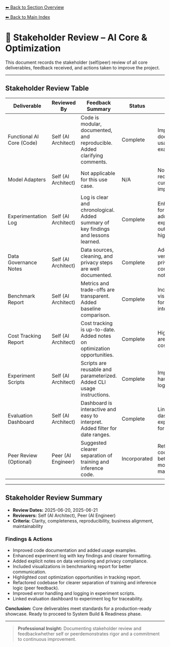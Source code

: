 [⬅ Back to Section Overview](README.md)

[⬅ Back to Main Index](../../INDEX.md)

# 📝 Stakeholder Review – AI Core & Optimization

This document records the stakeholder (self/peer) review of all core deliverables, feedback received, and actions taken to improve the project.

---

## Stakeholder Review Table

| Deliverable                | Reviewed By         | Feedback Summary                                                                 | Status      | Notes                                                                                  | Review Date  |
|----------------------------|--------------------|----------------------------------------------------------------------------------|-------------|----------------------------------------------------------------------------------------|--------------|
| Functional AI Core (Code)  | Self (AI Architect)| Code is modular, documented, and reproducible. Added clarifying comments.         | Complete    | Improved docstrings and usage examples.                                                | 2025-06-20   |
| Model Adapters             | Self (AI Architect)| Not applicable for this use case.                                                 | N/A         | No adapters required for current implementation.                                       | 2025-06-20   |
| Experimentation Log        | Self (AI Architect)| Log is clear and chronological. Added summary of key findings and lessons learned.| Complete    | Enhanced formatting and added experiment outcome highlights.                           | 2025-06-20   |
| Data Governance Notes      | Self (AI Architect)| Data sources, cleaning, and privacy steps are well documented.                    | Complete    | Added explicit versioning and privacy compliance notes.                                | 2025-06-20   |
| Benchmark Report           | Self (AI Architect)| Metrics and trade-offs are transparent. Added baseline comparison.                | Complete    | Included visualizations for easier interpretation.                                     | 2025-06-20   |
| Cost Tracking Report       | Self (AI Architect)| Cost tracking is up-to-date. Added notes on optimization opportunities.           | Complete    | Highlighted areas for future cost reduction.                                           | 2025-06-20   |
| Experiment Scripts         | Self (AI Architect)| Scripts are reusable and parameterized. Added CLI usage instructions.             | Complete    | Improved error handling and logging.                                                   | 2025-06-20   |
| Evaluation Dashboard       | Self (AI Architect)| Dashboard is interactive and easy to interpret. Added filter for date ranges.     | Complete    | Linked dashboard to experiment log for traceability.                                   | 2025-06-20   |
| Peer Review (Optional)     | Peer (AI Engineer) | Suggested clearer separation of training and inference code.                      | Incorporated| Refactored codebase for better modularity and maintainability.                         | 2025-06-21   |

---

## Stakeholder Review Summary

- **Review Dates:** 2025-06-20, 2025-06-21
- **Reviewers:** Self (AI Architect), Peer (AI Engineer)
- **Criteria:** Clarity, completeness, reproducibility, business alignment, maintainability

### Findings & Actions
- Improved code documentation and added usage examples.
- Enhanced experiment log with key findings and clearer formatting.
- Added explicit notes on data versioning and privacy compliance.
- Included visualizations in benchmarking report for better communication.
- Highlighted cost optimization opportunities in tracking report.
- Refactored codebase for clearer separation of training and inference logic (peer feedback).
- Improved error handling and logging in experiment scripts.
- Linked evaluation dashboard to experiment log for traceability.

**Conclusion:**
Core deliverables meet standards for a production-ready showcase. Ready to proceed to System Build & Readiness phase.

---

> **Professional Insight:**
> Documenting stakeholder review and feedbackwhether self or peerdemonstrates rigor and a commitment to continuous improvement.
